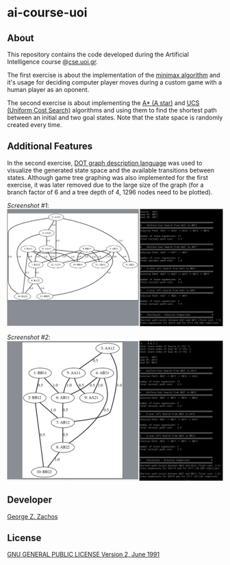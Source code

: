 # ai-course-uoi

## About
This repository contains the code developed during the Artificial Intelligence course @[cse.uoi.gr](http://cse.uoi.gr).

The first exercise is about the implementation of the [minimax algorithm](https://en.wikipedia.org/wiki/Minimax) 
and it's usage for deciding computer player moves during a custom game with a human player as an oponent.

The second exercise is about implementing the [A* (A star)](https://en.wikipedia.org/wiki/A*_search_algorithm) and
[UCS (Uniform Cost Search)](https://en.wikipedia.org/wiki/Uniform-cost_search) algorithms and using them to
find the shortest path between an initial and two goal states. Note that the state space is randomly created every time.

## Additional Features
In the second exercise, [DOT graph description language](https://en.wikipedia.org/wiki/DOT_(graph_description_language)) was used to visualize the generated state space and the available transitions between states. Although game tree graphing was also implemented for the first exercise, it was later removed due to the large size of the graph (for a branch factor of 6 and a tree depth of 4, 1296 nodes need to be plotted).

_Screenshot #1_:
![ai_search_2_2_4_14.png](./screenshots/ai_search_2_2_4_14.png)

_Screenshot #2_:
![ai_search_2_2_4_10.png](./screenshots/ai_search_2_2_4_10.png)


## Developer
[George Z. Zachos](http://cse.uoi.gr/~gzachos)

## License
[GNU GENERAL PUBLIC LICENSE Version 2, June 1991](LICENSE)
